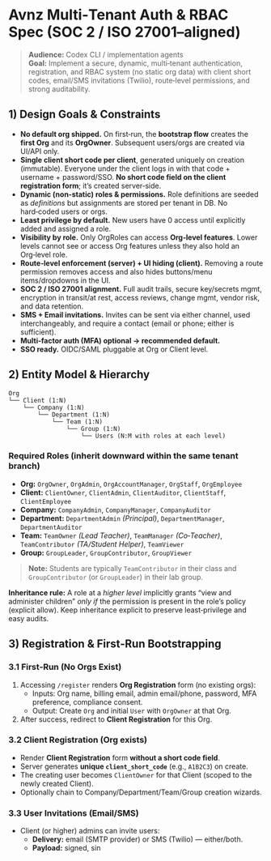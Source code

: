 # Avnz Multi‑Tenant Auth & RBAC Spec (SOC 2 / ISO 27001–aligned)

> **Audience:** Codex CLI / implementation agents  
> **Goal:** Implement a secure, dynamic, multi‑tenant authentication, registration, and RBAC system (no static org data) with client short codes, email/SMS invitations (Twilio), route‑level permissions, and strong auditability.

## 1) Design Goals & Constraints

- **No default org shipped.** On first‑run, the **bootstrap flow** creates the **first Org** and its **OrgOwner**. Subsequent users/orgs are created via UI/API only.
- **Single client short code per client**, generated uniquely on creation (immutable). Everyone under the client logs in with that code + username + password/SSO. **No short code field on the client registration form**; it’s created server‑side.
- **Dynamic (non‑static) roles & permissions.** Role definitions are seeded as *definitions* but assignments are stored per tenant in DB. No hard‑coded users or orgs.
- **Least privilege by default.** New users have 0 access until explicitly added and assigned a role.
- **Visibility by role.** Only OrgRoles can access **Org‑level features**. Lower levels cannot see or access Org features unless they also hold an Org‑level role.
- **Route‑level enforcement (server) + UI hiding (client).** Removing a route permission removes access and also hides buttons/menu items/dropdowns in the UI.
- **SOC 2 / ISO 27001 alignment.** Full audit trails, secure key/secrets mgmt, encryption in transit/at rest, access reviews, change mgmt, vendor risk, and data retention.
- **SMS + Email invitations.** Invites can be sent via either channel, used interchangeably, and require a contact (email or phone; either is sufficient).
- **Multi‑factor auth (MFA) optional → recommended default.**
- **SSO ready.** OIDC/SAML pluggable at Org or Client level.

## 2) Entity Model & Hierarchy

```
Org
└── Client (1:N)
    └── Company (1:N)
        └── Department (1:N)
            └── Team (1:N)
                └── Group (1:N)
                    └── Users (N:M with roles at each level)
```

### Required Roles (inherit downward within the same tenant branch)
- **Org:** `OrgOwner`, `OrgAdmin`, `OrgAccountManager`, `OrgStaff`, `OrgEmployee`
- **Client:** `ClientOwner`, `ClientAdmin`, `ClientAuditor`, `ClientStaff`, `ClientEmployee`
- **Company:** `CompanyAdmin`, `CompanyManager`, `CompanyAuditor`
- **Department:** `DepartmentAdmin` *(Principal)*, `DepartmentManager`, `DepartmentAuditor`
- **Team:** `TeamOwner` *(Lead Teacher)*, `TeamManager` *(Co‑Teacher)*, `TeamContributor` *(TA/Student Helper)*, `TeamViewer`
- **Group:** `GroupLeader`, `GroupContributor`, `GroupViewer`

> **Note:** Students are typically `TeamContributor` in their class and `GroupContributor` (or `GroupLeader`) in their lab group.

**Inheritance rule:** A role at a *higher level* implicitly grants “view and administer children” *only if* the permission is present in the role’s policy (explicit allow). Keep inheritance explicit to preserve least‑privilege and easy audits.

## 3) Registration & First‑Run Bootstrapping

### 3.1 First‑Run (No Orgs Exist)
1. Accessing `/register` renders **Org Registration** form (no existing orgs):  
   - Inputs: Org name, billing email, admin email/phone, password, MFA preference, compliance consent.
   - Output: Create `Org` and initial `User` with `OrgOwner` at that Org.
2. After success, redirect to **Client Registration** for this Org.

### 3.2 Client Registration (Org exists)
- Render **Client Registration** form **without a short code field**.  
- Server generates **unique `client_short_code`** (e.g., `A1B2C3`) on create.  
- The creating user becomes `ClientOwner` for that Client (scoped to the newly created Client).  
- Optionally chain to Company/Department/Team/Group creation wizards.

### 3.3 User Invitations (Email/SMS)
- Client (or higher) admins can invite users:
  - **Delivery:** email (SMTP provider) or SMS (Twilio) — either/both.
  - **Payload:** signed, sin
